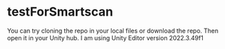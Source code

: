 # testForSmartscan
 
You can try cloning the repo in your local files or download the repo. Then open it in your Unity hub.
I am using Unity Editor version 2022.3.49f1
